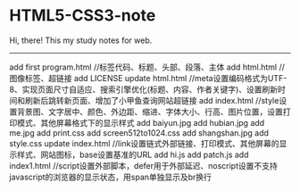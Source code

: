 # HTML5-CSS3-note

Hi, there!
This my study notes for web.
************************************************
add first program.html //标签代码、标题、头部、段落、主体
add html.html //图像标签、超链接
add LICENSE
update html.html //meta设置编码格式为UTF-8、实现页面尺寸自适应、搜索引擎优化(标题、内容、作者关键字)、设置刷新时间和刷新后跳转新页面、增加了小甲鱼查询网站超链接
add index.html //style设置背景图、文字居中、颜色、外边距、缩进、字体大小、行高、图片位置，设置打印模式、其他屏幕格式下的显示样式
add baiyun.jpg
add hubian.jpg
add me.jpg
add print.css
add screen512to1024.css
add shangshan.jpg
add style.css
update index.html //link设置链式外部链接、打印模式、其他屏幕的显示样式、网站图标，base设置基准的URL
add hi.js
add patch.js
add index1.html //script设置外部脚本，defer用于外部延迟、noscript设置不支持javascript的浏览器的显示状态，用span单独显示及br换行
